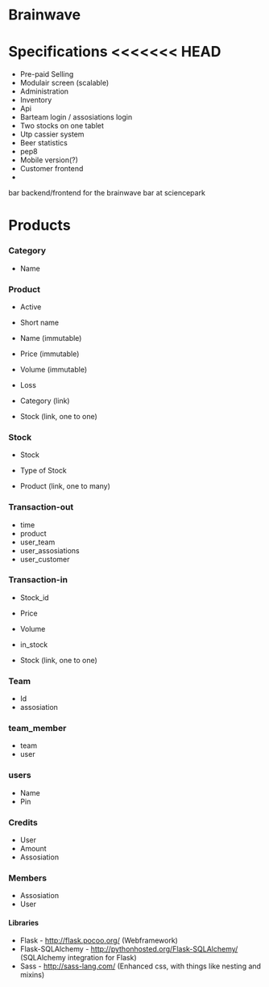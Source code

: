 Brainwave
=========

Specifications
<<<<<<< HEAD
=========
* Pre-paid Selling
* Modulair screen (scalable)
* Administration
* Inventory
* Api 
* Barteam login / assosiations login
* Two stocks on one tablet
* Utp cassier system
* Beer statistics
* pep8
* Mobile version(?)
* Customer frontend
* 

bar backend/frontend for the brainwave bar at sciencepark

Products
=========

### Category
* Name

### Product
* Active
* Short name
* Name (immutable)
* Price (immutable)
* Volume (immutable)
* Loss

* Category (link)
* Stock (link, one to one)

### Stock
* Stock
* Type of Stock

* Product (link, one to many) 

### Transaction-out
* time
* product
* user_team
* user_assosiations
* user_customer 

### Transaction-in
* Stock_id
* Price
* Volume
* in_stock

* Stock (link, one  to one)


### Team
* Id
* assosiation

### team_member
* team
* user

### users
* Name
* Pin

### Credits
* User
* Amount
* Assosiation

### Members
* Assosiation
* User



#### Libraries
* Flask - http://flask.pocoo.org/ (Webframework)
* Flask-SQLAlchemy - http://pythonhosted.org/Flask-SQLAlchemy/ (SQLAlchemy
integration for Flask)
* Sass - http://sass-lang.com/ (Enhanced css, with things like nesting and
mixins)


